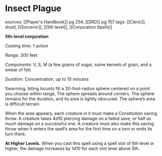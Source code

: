 # Insect Plague
sources: [[Player's Handbook]] pg 254, [[SRD]] pg 157
tags: [[Cleric]], druid, [[Sorceror]], [[5th level]], [[Conjuration Spells]]

**5th-level conjuration**

*Casting time*: 1 action

*Range*: 300 feet

*Components*: V, S, M (a few grains of sugar, some kernels of grain, and a smear of fat)

*Duration*: Concentration, up to 10 minutes

Swarming, biting locusts fill a 20-foot-radius sphere centered on a point you choose within range, The sphere spreads around corners. The sphere remains for the duration, and its area is lightly obscured. The sphere’s area is difficult terrain.

When the area appears, each creature in it must make a Constitution saving throw. A creature takes 4d10 piercing damage on a failed save, or half as much damage on a successful one. A creature must also make this saving throw when it enters the spell’s area for the first time on a turn or ends its turn there.

**At Higher Levels.** When you cast this spell using a spell slot of 6th level or higher, the damage increases by 1d10 for each slot level above 5th.

